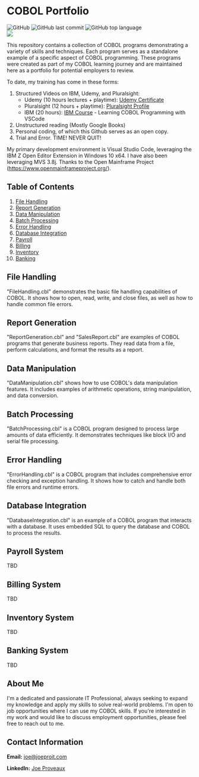 # COBOL Portfolio
![GitHub](https://img.shields.io/github/license/joeproit/COBOL)
![GitHub last commit](https://img.shields.io/github/last-commit/joeproit/COBOL)
![GitHub top language](https://img.shields.io/github/languages/top/joeproit/COBOL)<br/>
![](https://github-readme-streak-stats.herokuapp.com/?user=joeproit&theme=default&hide_border=false)

This repository contains a collection of COBOL programs demonstrating a variety of skills and techniques. Each program serves as a standalone example of a specific aspect of COBOL programming. These programs were created as part of my COBOL learning journey and are maintained here as a portfolio for potential employers to review.

To date, my training has come in these forms:

1. Structured Videos on IBM, Udemy, and Pluralsight:
   - Udemy (10 hours lectures + playtime): [Udemy Certificate](https://www.udemy.com/certificate/UC-81c54d97-8485-488f-a7ef-8af8f23b99ad/)
   - Pluralsight (12 hours + playtime): [Pluralsight Profile](https://app.pluralsight.com/profile/joepro)
   - IBM (20 hours): [IBM Course](https://learn.ibm.com/course/view.php?id=7552) - Learning COBOL Programming with VSCode
2. Unstructured reading (Mostly Google Books)
3. Personal coding, of which this Github serves as an open copy.
4. Trial and Error. TIME! NEVER QUIT!

My primary development environment is Visual Studio Code, leveraging the IBM Z Open Editor Extension in Windows 10 x64. I have also been leveraging MVS 3.8j. Thanks to the Open Mainframe Project (https://www.openmainframeproject.org/).

## Table of Contents

1. [File Handling](#file-handling)
2. [Report Generation](#report-generation)
3. [Data Manipulation](#data-manipulation)
4. [Batch Processing](#batch-processing)
5. [Error Handling](#error-handling)
6. [Database Integration](#database-integration)
7. [Payroll](#payroll-system)
8. [Billing](#billing-system)
9. [Inventory](#inventory-system)
10. [Banking](#banking-system)

## File Handling

"FileHandling.cbl" demonstrates the basic file handling capabilities of COBOL. It shows how to open, read, write, and close files, as well as how to handle common file errors.

## Report Generation

"ReportGeneration.cbl" and "SalesReport.cbl" are examples of COBOL programs that generate business reports. They read data from a file, perform calculations, and format the results as a report.

## Data Manipulation

"DataManipulation.cbl" shows how to use COBOL's data manipulation features. It includes examples of arithmetic operations, string manipulation, and data conversion.

## Batch Processing

"BatchProcessing.cbl" is a COBOL program designed to process large amounts of data efficiently. It demonstrates techniques like block I/O and serial file processing.

## Error Handling

"ErrorHandling.cbl" is a COBOL program that includes comprehensive error checking and exception handling. It shows how to catch and handle both file errors and runtime errors.

## Database Integration

"DatabaseIntegration.cbl" is an example of a COBOL program that interacts with a database. It uses embedded SQL to query the database and COBOL to process the results.

## Payroll System

TBD

## Billing System

TBD

## Inventory System

TBD

## Banking System

TBD

## About Me

I'm a dedicated and passionate IT Professional, always seeking to expand my knowledge and apply my skills to solve real-world problems. I'm open to job opportunities where I can use my COBOL skills. If you're interested in my work and would like to discuss employment opportunities, please feel free to reach out to me.

## Contact Information

**Email:** joe@joeproit.com

**LinkedIn:** [Joe Proveaux](https://www.linkedin.com/in/joeproveaux/)

